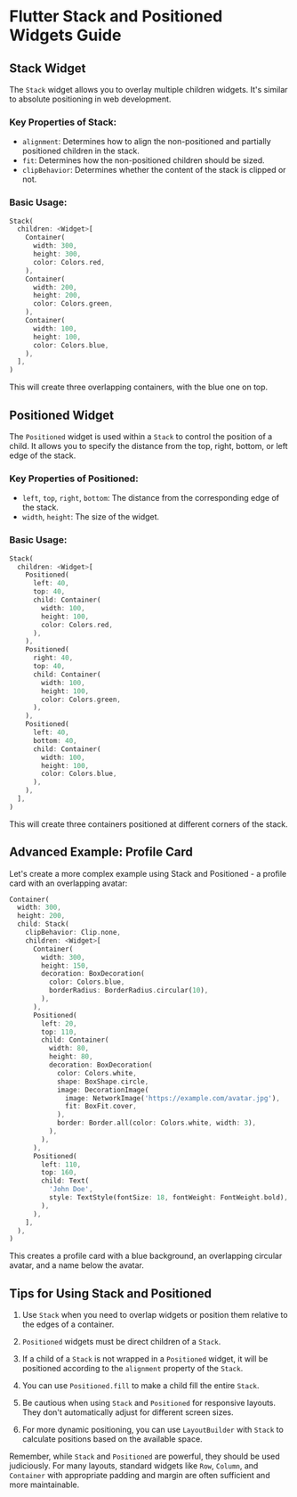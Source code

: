 # Flutter Stack and Positioned Widgets Guide

## Stack Widget

The `Stack` widget allows you to overlay multiple children widgets. It's similar to absolute positioning in web development.

### Key Properties of Stack:

- `alignment`: Determines how to align the non-positioned and partially positioned children in the stack.
- `fit`: Determines how the non-positioned children should be sized.
- `clipBehavior`: Determines whether the content of the stack is clipped or not.

### Basic Usage:

```dart
Stack(
  children: <Widget>[
    Container(
      width: 300,
      height: 300,
      color: Colors.red,
    ),
    Container(
      width: 200,
      height: 200,
      color: Colors.green,
    ),
    Container(
      width: 100,
      height: 100,
      color: Colors.blue,
    ),
  ],
)
```

This will create three overlapping containers, with the blue one on top.

## Positioned Widget

The `Positioned` widget is used within a `Stack` to control the position of a child. It allows you to specify the distance from the top, right, bottom, or left edge of the stack.

### Key Properties of Positioned:

- `left`, `top`, `right`, `bottom`: The distance from the corresponding edge of the stack.
- `width`, `height`: The size of the widget.

### Basic Usage:

```dart
Stack(
  children: <Widget>[
    Positioned(
      left: 40,
      top: 40,
      child: Container(
        width: 100,
        height: 100,
        color: Colors.red,
      ),
    ),
    Positioned(
      right: 40,
      top: 40,
      child: Container(
        width: 100,
        height: 100,
        color: Colors.green,
      ),
    ),
    Positioned(
      left: 40,
      bottom: 40,
      child: Container(
        width: 100,
        height: 100,
        color: Colors.blue,
      ),
    ),
  ],
)
```

This will create three containers positioned at different corners of the stack.

## Advanced Example: Profile Card

Let's create a more complex example using Stack and Positioned - a profile card with an overlapping avatar:

```dart
Container(
  width: 300,
  height: 200,
  child: Stack(
    clipBehavior: Clip.none,
    children: <Widget>[
      Container(
        width: 300,
        height: 150,
        decoration: BoxDecoration(
          color: Colors.blue,
          borderRadius: BorderRadius.circular(10),
        ),
      ),
      Positioned(
        left: 20,
        top: 110,
        child: Container(
          width: 80,
          height: 80,
          decoration: BoxDecoration(
            color: Colors.white,
            shape: BoxShape.circle,
            image: DecorationImage(
              image: NetworkImage('https://example.com/avatar.jpg'),
              fit: BoxFit.cover,
            ),
            border: Border.all(color: Colors.white, width: 3),
          ),
        ),
      ),
      Positioned(
        left: 110,
        top: 160,
        child: Text(
          'John Doe',
          style: TextStyle(fontSize: 18, fontWeight: FontWeight.bold),
        ),
      ),
    ],
  ),
)
```

This creates a profile card with a blue background, an overlapping circular avatar, and a name below the avatar.

## Tips for Using Stack and Positioned

1. Use `Stack` when you need to overlap widgets or position them relative to the edges of a container.

2. `Positioned` widgets must be direct children of a `Stack`.

3. If a child of a `Stack` is not wrapped in a `Positioned` widget, it will be positioned according to the `alignment` property of the `Stack`.

4. You can use `Positioned.fill` to make a child fill the entire `Stack`.

5. Be cautious when using `Stack` and `Positioned` for responsive layouts. They don't automatically adjust for different screen sizes.

6. For more dynamic positioning, you can use `LayoutBuilder` with `Stack` to calculate positions based on the available space.

Remember, while `Stack` and `Positioned` are powerful, they should be used judiciously. For many layouts, standard widgets like `Row`, `Column`, and `Container` with appropriate padding and margin are often sufficient and more maintainable.

